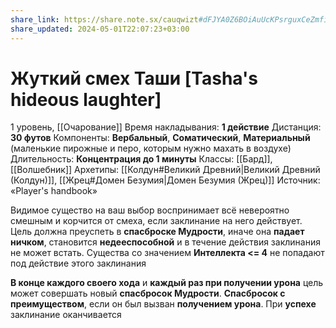 ```yaml
---
share_link: https://share.note.sx/cauqwizt#dFJYA0Z6BOiAuUcKPsrguxCeZmfiKAvbT3ebIb5PuWo
share_updated: 2024-05-01T22:07:23+03:00
---
```

# Жуткий смех Таши [Tasha's hideous laughter]
1 уровень, [[Очарование]]
Время накладывания: **1 действие**
Дистанция: **30 футов**
Компоненты: **Вербальный**, **Соматический**, **Материальный** (маленькие пирожные и перо, которым нужно махать в воздухе)
Длительность: **Концентрация до 1 минуты**
Классы: [[Бард]], [[Волшебник]]
Архетипы: [[Колдун#Великий Древний|Великий Древний (Колдун)]], [[Жрец#Домен Безумия|Домен Безумия (Жрец)]]
Источник: «Player's handbook»

Видимое существо на ваш выбор воспринимает всё невероятно смешным и корчится от смеха, если заклинание на него действует. Цель должна преуспеть в **спасброске Мудрости**, иначе она **падает ничком**, становится **недееспособной** и в течение действия заклинания не может встать. Существа со значением **Интеллекта <= 4** не попадают под действие этого заклинания

**В конце каждого своего хода** и **каждый раз при получении урона** цель может совершать новый **спасбросок Мудрости**. **Спасбросок с преимуществом**, если он был вызван **получением урона**. При **успехе** заклинание оканчивается